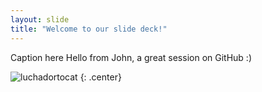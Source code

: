 ```yaml
---
layout: slide
title: "Welcome to our slide deck!"
---
```


Caption here
Hello from John, a great session on GitHub :)

![luchadortocat](https://octodex.github.com/images/luchadortocat.png)
{: .center}
